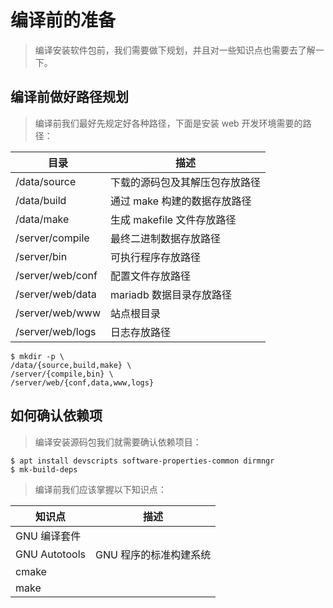 # 编译前的准备

> 编译安装软件包前，我们需要做下规划，并且对一些知识点也需要去了解一下。

## 编译前做好路径规划

> 编译前我们最好先规定好各种路径，下面是安装 web 开发环境需要的路径：

| 目录             | 描述                           |
| ---------------- | ------------------------------ |
| /data/source     | 下载的源码包及其解压包存放路径 |
| /data/build      | 通过 make 构建的数据存放路径   |
| /data/make       | 生成 makefile 文件存放路径     |
| /server/compile  | 最终二进制数据存放路径         |
| /server/bin      | 可执行程序存放路径             |
| /server/web/conf | 配置文件存放路径               |
| /server/web/data | mariadb 数据目录存放路径       |
| /server/web/www  | 站点根目录                     |
| /server/web/logs | 日志存放路径                   |

```shell
$ mkdir -p \
/data/{source,build,make} \
/server/{compile,bin} \
/server/web/{conf,data,www,logs}
```

## 如何确认依赖项

> 编译安装源码包我们就需要确认依赖项目：

```shell
$ apt install devscripts software-properties-common dirmngr
$ mk-build-deps
```

> 编译前我们应该掌握以下知识点：

| 知识点        | 描述                   |
| ------------- | ---------------------- |
| GNU 编译套件  |
| GNU Autotools | GNU 程序的标准构建系统 |
| cmake         |
| make          |
